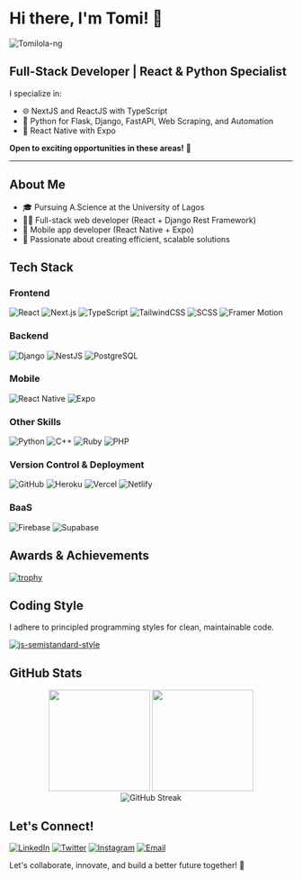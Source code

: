 # Hi there, I'm Tomi! 👋

<p align="left">
  <img src="https://komarev.com/ghpvc/?username=Tomilola-ng&label=Profile%20views&color=0e75b6&style=flat" alt="Tomilola-ng" />
</p>

## Full-Stack Developer | React & Python Specialist

I specialize in:
- 🌐 NextJS and ReactJS with TypeScript
- 🐍 Python for Flask, Django, FastAPI, Web Scraping, and Automation
- 📱 React Native with Expo

**Open to exciting opportunities in these areas!** 📢

---

## About Me
- 🎓 Pursuing A.Science at the University of Lagos
- 👨‍💻 Full-stack web developer (React + Django Rest Framework)
- 📱 Mobile app developer (React Native + Expo)
- 🚀 Passionate about creating efficient, scalable solutions

## Tech Stack

### Frontend
![React](https://img.shields.io/badge/-React-61DAFB?style=flat-square&logo=react&logoColor=black)
![Next.js](https://img.shields.io/badge/-Next.js-000000?style=flat-square&logo=next.js&logoColor=white)
![TypeScript](https://img.shields.io/badge/-TypeScript-3178C6?style=flat-square&logo=typescript&logoColor=white)
![TailwindCSS](https://img.shields.io/badge/-TailwindCSS-38B2AC?style=flat-square&logo=tailwind-css&logoColor=white)
![SCSS](https://img.shields.io/badge/-SCSS-CC6699?style=flat-square&logo=sass&logoColor=white)
![Framer Motion](https://img.shields.io/badge/-Framer_Motion-0055FF?style=flat-square&logo=framer&logoColor=white)

### Backend
![Django](https://img.shields.io/badge/-Django-092E20?style=flat-square&logo=django&logoColor=white)
![NestJS](https://img.shields.io/badge/-NestJS-E0234E?style=flat-square&logo=nestjs&logoColor=white)
![PostgreSQL](https://img.shields.io/badge/-PostgreSQL-336791?style=flat-square&logo=postgresql&logoColor=white)

### Mobile
![React Native](https://img.shields.io/badge/-React_Native-61DAFB?style=flat-square&logo=react&logoColor=black)
![Expo](https://img.shields.io/badge/-Expo-000020?style=flat-square&logo=expo&logoColor=white)

### Other Skills
![Python](https://img.shields.io/badge/-Python-3776AB?style=flat-square&logo=python&logoColor=white)
![C++](https://img.shields.io/badge/-C++-00599C?style=flat-square&logo=c%2B%2B&logoColor=white)
![Ruby](https://img.shields.io/badge/-Ruby-CC342D?style=flat-square&logo=ruby&logoColor=white)
![PHP](https://img.shields.io/badge/-PHP-777BB4?style=flat-square&logo=php&logoColor=white)

### Version Control & Deployment
![GitHub](https://img.shields.io/badge/-GitHub-181717?style=flat-square&logo=github)
![Heroku](https://img.shields.io/badge/-Heroku-430098?style=flat-square&logo=heroku)
![Vercel](https://img.shields.io/badge/-Vercel-000000?style=flat-square&logo=vercel)
![Netlify](https://img.shields.io/badge/-Netlify-00C7B7?style=flat-square&logo=netlify&logoColor=white)

### BaaS
![Firebase](https://img.shields.io/badge/-Firebase-FFCA28?style=flat-square&logo=firebase&logoColor=black)
![Supabase](https://img.shields.io/badge/-Supabase-3ECF8E?style=flat-square&logo=supabase&logoColor=white)

## Awards & Achievements
[![trophy](https://github-profile-trophy.vercel.app/?username=Tomilola-ng&theme=onedark)](https://github.com/ryo-ma/github-profile-trophy)

## Coding Style
I adhere to principled programming styles for clean, maintainable code.

[![js-semistandard-style](https://raw.githubusercontent.com/standard/semistandard/master/badge.svg)](https://github.com/standard/semistandard)

## GitHub Stats

<div align="center">
  <img height="180em" src="https://github-readme-stats.vercel.app/api?username=Tomilola-ng&show_icons=true&theme=dracula&include_all_commits=true&count_private=true"/>
  <img height="180em" src="https://github-readme-stats.vercel.app/api/top-langs/?username=Tomilola-ng&layout=compact&langs_count=7&theme=dracula"/>
</div>

<div align="center">
  <img src="https://streak-stats.demolab.com?user=Tomilola-ng&theme=dracula" alt="GitHub Streak" />
</div>

## Let's Connect!
[![LinkedIn](https://img.shields.io/badge/-Tomilola_Oluwafemi-0077B5?style=flat-square&logo=Linkedin&logoColor=white)](https://www.linkedin.com/in/tomilola-oluwafemi)
[![Twitter](https://img.shields.io/badge/-@Tomilola__ng-1DA1F2?style=flat-square&logo=Twitter&logoColor=white)](https://twitter.com/Tomilola_ng)
[![Instagram](https://img.shields.io/badge/-@Tomilola__ng-E4405F?style=flat-square&logo=Instagram&logoColor=white)](https://instagram.com/Tomilola_ng)
[![Email](https://img.shields.io/badge/-tee.o2809@gmail.com-D14836?style=flat-square&logo=Gmail&logoColor=white)](mailto:tee.o2809@gmail.com)

Let's collaborate, innovate, and build a better future together! 🚀
